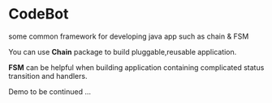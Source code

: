 # CodeBot

some common framework for developing java app such as chain & FSM

You can use **Chain** package to build pluggable,reusable application.

**FSM** can be helpful when building application containing complicated status transition and handlers.



Demo to be continued ...